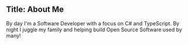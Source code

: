Title: About Me
---

By day I'm a Software Developer with a focus on C# and TypeScript.  By night I juggle my family and helping build Open Source Software used by many!
